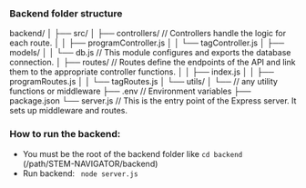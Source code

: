 ### Backend folder structure
backend/
│
├── src/
│ ├── controllers/ // Controllers handle the logic for each route.
│ │ ├── programController.js
│ │ └── tagController.js
│ ├── models/
│ │ └── db.js // This module configures and exports the database connection.
│ ├── routes/ // Routes define the endpoints of the API and link them to the appropriate controller functions.
│ │ ├── index.js
│ │ ├── programRoutes.js
│ │ └── tagRoutes.js
│ └── utils/
│ └── // any utility functions or middleware
├── .env // Environment variables
├── package.json
└── server.js // This is the entry point of the Express server. It sets up middleware and routes.

### How to run the backend:
- You must be the root of the backend folder like  `cd backend ` (/path/STEM-NAVIGATOR/backend)
- Run backend: ` node server.js`